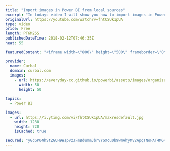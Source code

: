 ```yaml
---
title: "Import images in Power BI from local sources"
excerpt: "In todays video I will show you how to import images in Power BI with the help of SQL Jason.  He shows in his blog post how you can import images in Power BI from your local folder for offline use. Read more about it here: http://sqljason.com/2018/01/embedding-images-in-power-bi-using-base64.html  and"
originalUrl: https://youtube.com/watch?v=fhtCSUk1pUA
type: video
price: Free
length: PT6M26S
publishedDateTime: 2018-02-12T07:46:35Z
heat: 55

featuredContent: "<iframe width=\"800\" height=\"500\" frameborder=\"0\" src=\"https://www.youtube.com/embed/fhtCSUk1pUA\" allow=\"accelerometer; autoplay; encrypted-media; gyroscope; picture-in-picture\" allowfullscreen></iframe>"

provider:
  name: Curbal
  domain: curbal.com
  images:
    - url: https://everyday-cc.github.io/powerbi/assets/images/organizations/curbal.com-50x50.jpg
      width: 50
      height: 50

topics:
  - Power BI

images:
  - url: https://i.ytimg.com/vi/fhtCSUk1pUA/maxresdefault.jpg
    width: 1280
    height: 720
    isCached: true

secured: "yGcGPU4hStZGUH9WspvzJFmBdummJbrVYGXcu0b9wmAhyMv2ApqTNoPAT4MG4zyOZZLoAO/VaYznm+4Zkdf1Sopw/AmgtBtAzWLb6jcPVOqSRpgYyl6iXF2O3u3fjLOdTE7E/TiCVmFqGcm/BeLHz/Hhyvra9tm0cmY9GRvHxn5jIm1snTjzWD+Nvxtil4BAL50xUovAUdUiOOVipPILFOwlM7oDVyfAtldk+iXQ2fFlJesnSdwA2cW8FG29jJagIRgtuT+YbbvoJxPeGoR5Ral3+Ets+r1Qg8kRH792NFCYuzFb85djEApGl9ffinNDO7tG0yFnTzx38xkqGFUTRf4CWnhyq4VZNNfAIwtUfU4T4NGG5hX6BcKp0q7i2sz7nXGTR0jMgVbQdxbP+SUum1Fo7PADrbV7oCz7bvNvEDs=;yrbNJkZpNmVM1N0gnSqJcw=="
---
```


